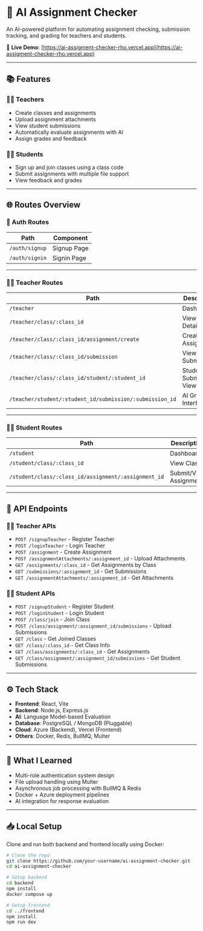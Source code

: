 # 🧠 AI Assignment Checker

An AI-powered platform for automating assignment checking, submission tracking, and grading for teachers and students.

🚀 **Live Demo**: [https://ai-assigment-checker-rho.vercel.app](https://ai-assigment-checker-rho.vercel.app)

---

## 📚 Features

### 👩‍🏫 Teachers
- Create classes and assignments
- Upload assignment attachments
- View student submissions
- Automatically evaluate assignments with AI
- Assign grades and feedback

### 👨‍🎓 Students
- Sign up and join classes using a class code
- Submit assignments with multiple file support
- View feedback and grades

---

## 🌐 Routes Overview

### 🧾 Auth Routes
| Path | Component |
|------|-----------|
| `/auth/signup` | Signup Page |
| `/auth/signin` | Signin Page |

---

### 👨‍🏫 Teacher Routes
| Path | Description |
|------|-------------|
| `/teacher` | Dashboard |
| `/teacher/class/:class_id` | View Class Details |
| `/teacher/class/:class_id/assignment/create` | Create Assignment |
| `/teacher/class/:class_id/submission` | View Submissions |
| `/teacher/class/:class_id/student/:student_id` | Student Submission View |
| `/teacher/student/:student_id/submission/:submission_id` | AI Grading Interface |

---

### 👨‍🎓 Student Routes
| Path | Description |
|------|-------------|
| `/student` | Dashboard |
| `/student/class/:class_id` | View Class |
| `/student/class/:class_id/assignment/:assignment_id` | Submit/View Assignment |

---

## 🔌 API Endpoints

### 🧑‍🏫 Teacher APIs
- `POST /signupTeacher` - Register Teacher
- `POST /loginTeacher` - Login Teacher
- `POST /assignment` - Create Assignment
- `POST /assignmentAttachments/:assignment_id` - Upload Attachments
- `GET /assignments/:class_id` - Get Assignments by Class
- `GET /submissions/:assignment_id` - Get Submissions
- `GET /assignmentAttachments/:assignment_id` - Get Attachments

### 👨‍🎓 Student APIs
- `POST /signupStudent` - Register Student
- `POST /loginStudent` - Login Student
- `POST /class/join` - Join Class
- `POST /class/assignment/:assignment_id/submissions` - Upload Submissions
- `GET /class` - Get Joined Classes
- `GET /class/:class_id` - Get Class Info
- `GET /class/assignments/:class_id` - Get Assignments
- `GET /class/assignment/:assignment_id/submissions` - Get Student Submissions

---

## ⚙️ Tech Stack

- **Frontend**: React, Vite
- **Backend**: Node.js, Express.js
- **AI**: Language Model-based Evaluation
- **Database**: PostgreSQL / MongoDB (Pluggable)
- **Cloud**: Azure (Backend), Vercel (Frontend)
- **Others**: Docker, Redis, BullMQ, Multer

---

## 🧠 What I Learned

- Multi-role authentication system design
- File upload handling using Multer
- Asynchronous job processing with BullMQ & Redis
- Docker + Azure deployment pipelines
- AI integration for response evaluation

---

## 📥 Local Setup

Clone and run both backend and frontend locally using Docker:

```bash
# Clone the repo
git clone https://github.com/your-username/ai-assignment-checker.git
cd ai-assignment-checker

# Setup backend
cd backend
npm install
docker compose up

# Setup frontend
cd ../frontend
npm install
npm run dev
